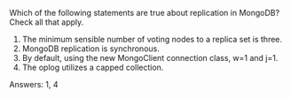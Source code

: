 Which of the following statements are true about replication in MongoDB? Check all that apply.

1. The minimum sensible number of voting nodes to a replica set is three.
2. MongoDB replication is synchronous.
3. By default, using the new MongoClient connection class, w=1 and j=1.
4. The oplog utilizes a capped collection.

Answers: 1, 4